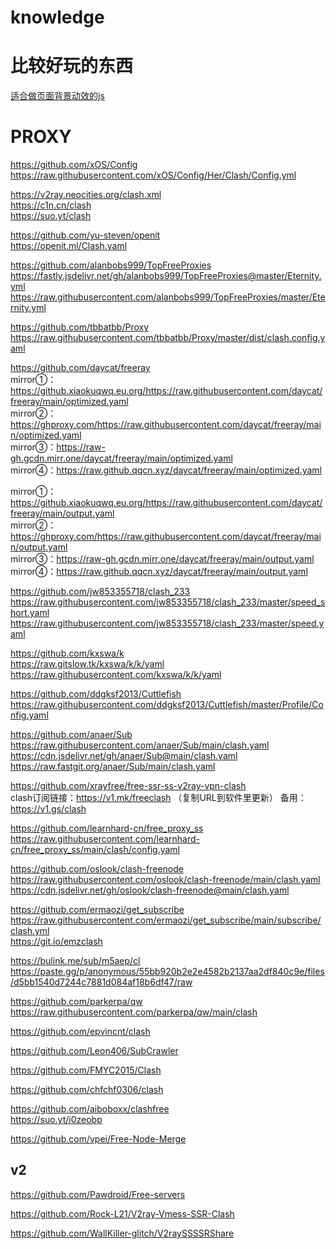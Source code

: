 # knowledge


# 比较好玩的东西

[适合做页面背景动效的js](http://paperjs.org/)

# PROXY
https://github.com/xOS/Config \
https://raw.githubusercontent.com/xOS/Config/Her/Clash/Config.yml

https://v2ray.neocities.org/clash.xml \
https://c1n.cn/clash \
https://suo.yt/clash


https://github.com/yu-steven/openit \
https://openit.ml/Clash.yaml

https://github.com/alanbobs999/TopFreeProxies \
https://fastly.jsdelivr.net/gh/alanbobs999/TopFreeProxies@master/Eternity.yml \
https://raw.githubusercontent.com/alanbobs999/TopFreeProxies/master/Eternity.yml

https://github.com/tbbatbb/Proxy \
https://raw.githubusercontent.com/tbbatbb/Proxy/master/dist/clash.config.yaml

https://github.com/daycat/freeray \
mirror①：https://github.xiaokuqwq.eu.org/https://raw.githubusercontent.com/daycat/freeray/main/optimized.yaml \
mirror②：https://ghproxy.com/https://raw.githubusercontent.com/daycat/freeray/main/optimized.yaml \
mirror③：https://raw-gh.gcdn.mirr.one/daycat/freeray/main/optimized.yaml \
mirror④：https://raw.github.qqcn.xyz/daycat/freeray/main/optimized.yaml

mirror①：https://github.xiaokuqwq.eu.org/https://raw.githubusercontent.com/daycat/freeray/main/output.yaml \
mirror②：https://ghproxy.com/https://raw.githubusercontent.com/daycat/freeray/main/output.yaml \
mirror③：https://raw-gh.gcdn.mirr.one/daycat/freeray/main/output.yaml \
mirror④：https://raw.github.qqcn.xyz/daycat/freeray/main/output.yaml

https://github.com/jw853355718/clash_233 \
https://raw.githubusercontent.com/jw853355718/clash_233/master/speed_short.yaml \
https://raw.githubusercontent.com/jw853355718/clash_233/master/speed.yaml

https://github.com/kxswa/k \
https://raw.gitslow.tk/kxswa/k/k/yaml \
https://raw.githubusercontent.com/kxswa/k/k/yaml

https://github.com/ddgksf2013/Cuttlefish \
https://raw.githubusercontent.com/ddgksf2013/Cuttlefish/master/Profile/Config.yaml

https://github.com/anaer/Sub \
https://raw.githubusercontent.com/anaer/Sub/main/clash.yaml \
https://cdn.jsdelivr.net/gh/anaer/Sub@main/clash.yaml \
https://raw.fastgit.org/anaer/Sub/main/clash.yaml

https://github.com/xrayfree/free-ssr-ss-v2ray-vpn-clash \
clash订阅链接：https://v1.mk/freeclash （复制URL到软件里更新） 备用： https://v1.gs/clash

https://github.com/learnhard-cn/free_proxy_ss \
https://raw.githubusercontent.com/learnhard-cn/free_proxy_ss/main/clash/config.yaml

https://github.com/oslook/clash-freenode \
https://raw.githubusercontent.com/oslook/clash-freenode/main/clash.yaml \
https://cdn.jsdelivr.net/gh/oslook/clash-freenode@main/clash.yaml

https://github.com/ermaozi/get_subscribe \
https://raw.githubusercontent.com/ermaozi/get_subscribe/main/subscribe/clash.yml \
https://git.io/emzclash


https://bulink.me/sub/m5aep/cl \
https://paste.gg/p/anonymous/55bb920b2e2e4582b2137aa2df840c9e/files/d5bb1540d7244c7881d084af18b6df47/raw

https://github.com/parkerpa/qw \
https://raw.githubusercontent.com/parkerpa/qw/main/clash


https://github.com/epvincnt/clash

https://github.com/Leon406/SubCrawler

https://github.com/FMYC2015/Clash

https://github.com/chfchf0306/clash

https://github.com/aiboboxx/clashfree \
https://suo.yt/i0zeobp


https://github.com/vpei/Free-Node-Merge

## v2
https://github.com/Pawdroid/Free-servers

https://github.com/Rock-L21/V2ray-Vmess-SSR-Clash

https://github.com/WallKiller-glitch/V2raySSSSRShare
